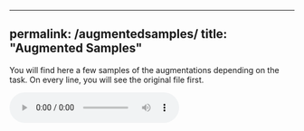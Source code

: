 
---
permalink: /augmentedsamples/
title: "Augmented Samples"
---

You will find here a few samples of the augmentations depending on the task. On every line, you will see the original file first.

![attached audio](/audio/id10227_2P3pquebk9k_000020.wav)

